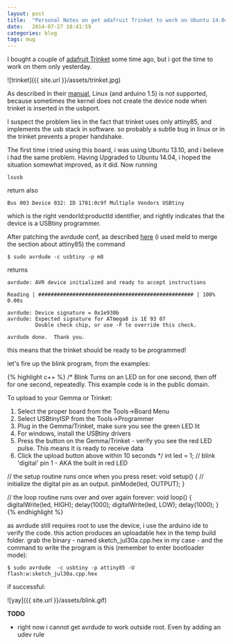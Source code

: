 ```yaml
---
layout: post
title:  "Personal Notes on get adafruit Trinket to work on Ubuntu 14.04"
date:   2014-07-27 18:41:59
categories: blog
tags: mug
---
```


I bought a couple of [adafruit Trinket](https://learn.adafruit.com/introducing-trinket/introduction) some time ago, but i got the time to work on them only yesterday.

![trinket]({{ site.url }}/assets/trinket.jpg)

As described in their [manual](https://learn.adafruit.com/introducing-trinket/introduction), Linux (and arduino 1.5) is not supported, because sometimes the kernel does not create the device node when trinket is inserted in the usbport.

I suspect the problem lies in the fact that trinket uses only attiny85, and implements the usb stack in software. so probably a subtle bug in linux or in the trinket prevents a proper handshake. 

The first time i tried using this board, i was using Ubuntu 13.10, and i believe i had the same problem. Having Upgraded to Ubuntu 14.04, i hoped the situation somewhat improved, as it did.
Now running

	lsusb

return also

	Bus 003 Device 032: ID 1781:0c9f Multiple Vendors USBtiny

which is the right vendorId:productId identifier, and rightly indicates that the device is a USBtiny programmer. 

After patching the avrdude conf, as described [here](https://learn.adafruit.com/introducing-trinket/setting-up-with-arduino-ide) (i used meld to merge the section about attiny85)
the command 

	$ sudo avrdude -c usbtiny -p m8

returns

	avrdude: AVR device initialized and ready to accept instructions

	Reading | ################################################## | 100% 0.00s

	avrdude: Device signature = 0x1e930b
	avrdude: Expected signature for ATmega8 is 1E 93 07
			 Double check chip, or use -F to override this check.

	avrdude done.  Thank you.

this means that the trinket should be ready to be programmed!

let's fire up the blink program, from the examples:

{% highlight c++ %}
/*
Blink
Turns on an LED on for one second, then off for one second, repeatedly.
This example code is in the public domain.
 
To upload to your Gemma or Trinket:
1) Select the proper board from the Tools->Board Menu
2) Select USBtinyISP from the Tools->Programmer
3) Plug in the Gemma/Trinket, make sure you see the green LED lit
4) For windows, install the USBtiny drivers
5) Press the button on the Gemma/Trinket - verify you see
the red LED pulse. This means it is ready to receive data
6) Click the upload button above within 10 seconds
*/
int led = 1; // blink 'digital' pin 1 - AKA the built in red LED
 
// the setup routine runs once when you press reset:
void setup() {
// initialize the digital pin as an output.
	pinMode(led, OUTPUT);
}
 
// the loop routine runs over and over again forever:
void loop() {
	digitalWrite(led, HIGH);
	delay(1000);
	digitalWrite(led, LOW);
	delay(1000);
}
{% endhighlight %}

as avrdude still requires root to use the device, i use the arduino ide to verify the code. this action produces an uploadable hex in the temp build folder. grab the binary - named sketch_jul30a.cpp.hex in my case - and the command to write the program is this (remember to enter bootloader mode): 

	$ sudo avrdude  -c usbtiny -p attiny85 -U flash:w:sketch_jul30a.cpp.hex

if successful:

![yay]({{ site.url }}/assets/blink.gif)

**TODO**
* right now i cannot get avrdude to work outside root. Even by adding an udev rule 